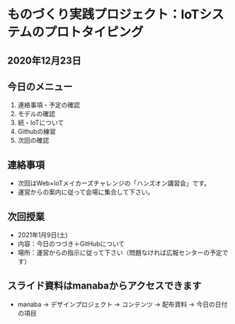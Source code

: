 # ものづくり実践プロジェクト：IoTシステムのプロトタイピング
## 2020年12月23日
## 今日のメニュー
1. 連絡事項・予定の確認
1. モデルの確認
1. 続・IoTについて
1. Githubの練習
1. 次回の確認
## 連絡事項
- 次回はWeb×IoTメイカーズチャレンジの「ハンズオン講習会」です。
- 運営からの案内に従って会場に集合して下さい。
## 次回授業
- 2021年1月9日(土)
- 内容：今日のつづき＋GitHubについて
- 場所：運営からの指示に従って下さい（問題なければ広報センターの予定です）
## スライド資料はmanabaからアクセスできます
- manaba -> デザインプロジェクト -> コンテンツ -> 配布資料 -> 今日の日付の項目

